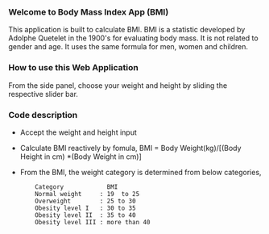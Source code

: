 ### Welcome to Body Mass Index App (BMI)

This application is built to calculate BMI. BMI is a statistic developed by Adolphe Quetelet in the 1900's for evaluating body mass. It is not related to gender and age. It uses the same formula for men, women and children.


### How to use this Web Application
From the side panel, choose your weight and height by sliding the respective slider bar.

### Code description
- Accept the weight and height input
- Calculate BMI reactively by fomula, BMI = Body Weight(kg)/[(Body Height in cm) *(Body Weight in cm)]
- From the BMI, the weight category is determined from below categories, 

          Category            BMI
          Normal weight     : 19  to 25 
          Overweight        : 25 to 30 
          Obesity level I   : 30 to 35 
          Obesity level II  : 35 to 40 
          Obesity level III : more than 40 



    


   






